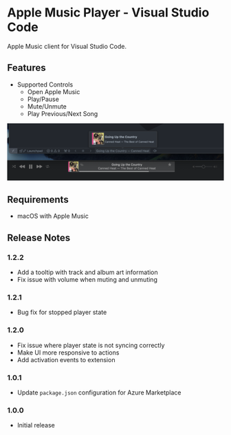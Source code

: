 # Apple Music Player - Visual Studio Code

Apple Music client for Visual Studio Code.

## Features

- Supported Controls
  - Open Apple Music
  - Play/Pause
  - Mute/Unmute
  - Play Previous/Next Song

![screen shot](images/screen-shot.png)

## Requirements

- macOS with Apple Music

## Release Notes

### 1.2.2

- Add a tooltip with track and album art information
- Fix issue with volume when muting and unmuting

### 1.2.1

- Bug fix for stopped player state

### 1.2.0

- Fix issue where player state is not syncing correctly
- Make UI more responsive to actions
- Add activation events to extension

### 1.0.1

- Update `package.json` configuration for Azure Marketplace

### 1.0.0

- Initial release
